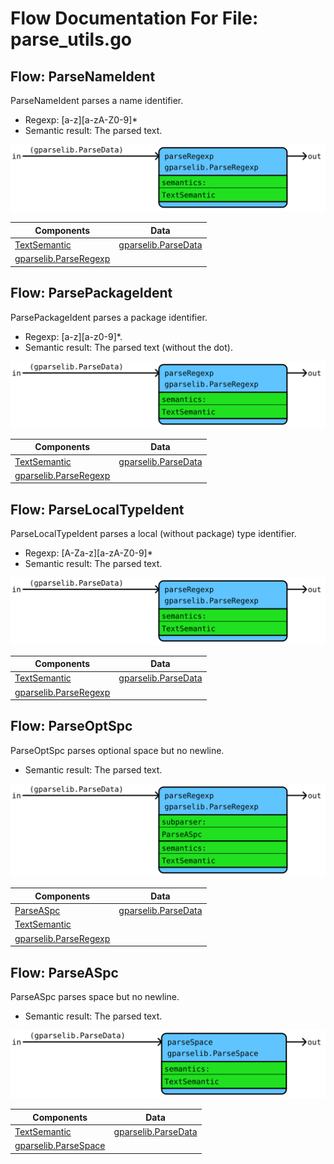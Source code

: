 # Flow Documentation For File: parse_utils.go

## Flow: ParseNameIdent
ParseNameIdent parses a name identifier.
* Regexp: [a-z][a-zA-Z0-9]*
* Semantic result: The parsed text.

![Flow: ParseNameIdent](./ParseNameIdent.svg)

Components | Data
---------- | -----
[TextSemantic](parse_utils.go#L201L204) | [gparselib.ParseData](https://github.com/flowdev/gparselib/blob/master/base.go#L105L109)
[gparselib.ParseRegexp](https://github.com/flowdev/gparselib/blob/master/simple_parser.go#L157L179) | 

## Flow: ParsePackageIdent
ParsePackageIdent parses a package identifier.
* Regexp: [a-z][a-z0-9]*\.
* Semantic result: The parsed text (without the dot).

![Flow: ParsePackageIdent](./ParsePackageIdent.svg)

Components | Data
---------- | -----
[TextSemantic](parse_utils.go#L201L204) | [gparselib.ParseData](https://github.com/flowdev/gparselib/blob/master/base.go#L105L109)
[gparselib.ParseRegexp](https://github.com/flowdev/gparselib/blob/master/simple_parser.go#L157L179) | 

## Flow: ParseLocalTypeIdent
ParseLocalTypeIdent parses a local (without package) type identifier.
* Regexp: [A-Za-z][a-zA-Z0-9]*
* Semantic result: The parsed text.

![Flow: ParseLocalTypeIdent](./ParseLocalTypeIdent.svg)

Components | Data
---------- | -----
[TextSemantic](parse_utils.go#L201L204) | [gparselib.ParseData](https://github.com/flowdev/gparselib/blob/master/base.go#L105L109)
[gparselib.ParseRegexp](https://github.com/flowdev/gparselib/blob/master/simple_parser.go#L157L179) | 

## Flow: ParseOptSpc
ParseOptSpc parses optional space but no newline.
* Semantic result: The parsed text.

![Flow: ParseOptSpc](./ParseOptSpc.svg)

Components | Data
---------- | -----
[ParseASpc](#flow-parseaspc) | [gparselib.ParseData](https://github.com/flowdev/gparselib/blob/master/base.go#L105L109)
[TextSemantic](parse_utils.go#L201L204) | 
[gparselib.ParseRegexp](https://github.com/flowdev/gparselib/blob/master/simple_parser.go#L157L179) | 

## Flow: ParseASpc
ParseASpc parses space but no newline.
* Semantic result: The parsed text.

![Flow: ParseASpc](./ParseASpc.svg)

Components | Data
---------- | -----
[TextSemantic](parse_utils.go#L201L204) | [gparselib.ParseData](https://github.com/flowdev/gparselib/blob/master/base.go#L105L109)
[gparselib.ParseSpace](https://github.com/flowdev/gparselib/blob/master/simple_parser.go#L114L137) | 

